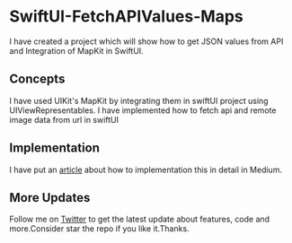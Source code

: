 # SwiftUI-FetchAPIValues-Maps
I have created a project which will show how to get JSON values from API and Integration of MapKit in SwiftUI.

## Concepts
I have used UIKit's MapKit by integrating them in swiftUI project using UIViewRepresentables.
I have implemented how to fetch api and remote image data from url in swiftUI

## Implementation
I have put an [article](https://medium.com/a-developer-in-making/fetching-values-from-api-and-integrating-mapkit-in-swiftui-3277806d9090?source=friends_link&sk=7940051740ed4b6578ea8d7b0b87417e) about how to implementation this in detail in Medium.

## More Updates
Follow me on [Twitter](https://twitter.com/Shankar__am) to get the latest update about features, code and more.Consider star the repo if you like it.Thanks.
